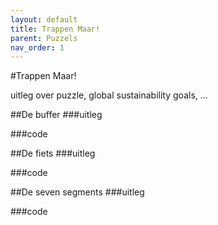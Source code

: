```yaml
---
layout: default
title: Trappen Maar!
parent: Puzzels
nav_order: 1
---
```


#Trappen Maar! 

uitleg over puzzle, global sustainability goals, ...

##De buffer
###uitleg

###code

##De fiets
###uitleg

###code



##De seven segments
###uitleg

###code
